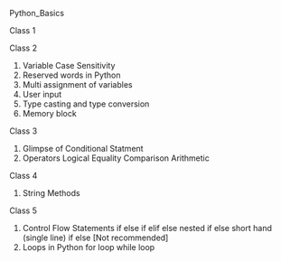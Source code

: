 Python_Basics

Class 1


Class 2
1. Variable Case Sensitivity
2. Reserved words in Python
3. Multi assignment of variables
4. User input
5. Type casting and type conversion
6. Memory block

Class 3
1. Glimpse of Conditional Statment
2. Operators
     Logical
     Equality
     Comparison
     Arithmetic

Class 4
1. String Methods

Class 5
1. Control Flow Statements
    if else
    if elif else
    nested if else
    short hand (single line) if else [Not recommended]
2. Loops in Python
    for loop
    while loop

